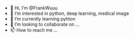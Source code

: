 - 👋 Hi, I’m @FrankWuuu
- 👀 I’m interested in python, deep learning, medical image
- 🌱 I’m currently learning pyhton
- 💞️ I’m looking to collaborate on ...
- 📫 How to reach me ...

<!---
FrankWuuu/FrankWuuu is a ✨ special ✨ repository because its `README.md` (this file) appears on your GitHub profile.
You can click the Preview link to take a look at your changes.
--->
